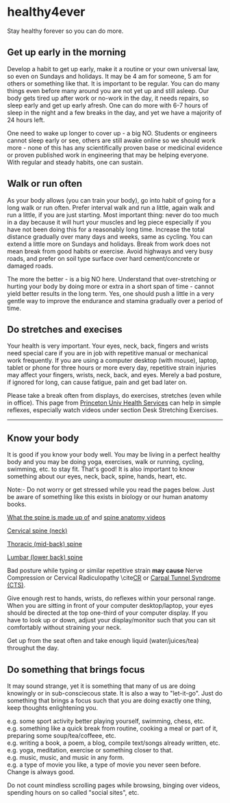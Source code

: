 # healthy4ever
Stay healthy forever so you can do more. 

## Get up early in the morning 

Develop a habit to get up early, make it a routine or your own universal law, so even on Sundays and holidays. It may be 4 am for someone, 5 am for others or something like that. It is important to be regular. You can do many things even before many around you are not yet up and still asleep. Our body gets tired up after work or no-work in the day, it needs repairs, so sleep early and get up early afresh. One can do more with 6-7 hours of sleep in the night and a few breaks in the day, and yet we have a majority of 24 hours left.    

One need to wake up longer to cover up - a big NO. Students or engineers cannot sleep early or see, others are still awake online so we should work more - none of this has any scientifically proven base or medicinal evidence or proven published work in engineering that may be helping everyone. With regular and steady habits, one can sustain.     

## Walk or run often  

As your body allows (you can train your body), go into habit of going for a long walk or run often. Prefer interval walk and run a little, again walk and run a little, if you are just starting. Most important thing: never do too much in a day because it will hurt your muscles and leg piece especially if you have not been doing this for a reasonably long time. Increase the total distance gradually over many days and weeks, same as cycling. You can extend a little more on Sundays and holidays. Break from work does not mean break from good habits or exercise. Avoid highways and very busy roads, and prefer on soil type surface over hard cement/concrete or damaged roads. 

The more the better - is a big NO here. Understand that over-stretching or hurting your body by doing more or extra in a short span of time - cannot yield better results in the long term. Yes, one should push a little in a very gentle way to improve the endurance and stamina gradually over a period of time.     

## Do stretches and execises 

Your health is very important. Your eyes, neck, back, fingers and wrists need special care if you are in job with repetitive manual or mechanical work frequently. If you are using a computer desktop (with mouse), laptop, tablet or phone for three hours or more every day, repetitive strain injuries may affect your fingers, wrists, neck, back, and eyes. Merely a bad posture, if ignored for long, can cause fatigue, pain and get bad later on.    

Please take a break often from displays, do exercises, stretches (even while in office). This page from [Princeton Univ Health Services](https://uhs.princeton.edu/health-resources/ergonomics-computer-use) can help in simple reflexes, especially watch videos under section Desk Stretching Exercises.    

---- 

## Know your body 

It is good if you know your body well. You may be living in a perfect healthy body and you may be doing yoga, exercises, walk or running, cycling, swimming, etc. to stay fit. That's good! It is also important to know something about our eyes, neck, back, spine, hands, heart, etc.    

Note:- Do not worry or get stressed while you read the pages below. Just be aware of something like this exists in biology or our human anatomy books.    

[What the spine is made up of](https://www.spineuniverse.com/sites/default/files/imagecache/gallery-large/wysiwyg_imageupload/3998/2020/03/03/segments_spine_labeled_shutterstock_534669922.jpg) and [spine anatomy videos](https://www.spine-health.com/video/cervical-muscle-anatomy-animation)    

[Cervical spine (neck)](https://www.spineuniverse.com/anatomy/cervical-spine-anatomy-neck)    

[Thoracic (mid-back) spine](https://www.spineuniverse.com/anatomy/thoracic-spine)    

[Lumbar (lower back) spine](https://www.spineuniverse.com/anatomy/lumbar-spine)   

Bad posture while typing or similar repetitive strain **may cause** Nerve Compression or Cervical Radiculopathy \cite[CR](https://www.spineuniverse.com/anatomy/cervical-spine-anatomy-neck) or [Carpal Tunnel Syndrome (CTS)](https://www.ninds.nih.gov/Disorders/Patient-Caregiver-Education/Fact-Sheets/Carpal-Tunnel-Syndrome-Fact-Sheet).    

Give enough rest to hands, wrists, do reflexes within your personal range. When you are sitting in front of your computer desktop/laptop, your eyes should be directed at the top one-third of your computer display. If you have to look up or down, adjust your display/monitor such that you can sit comfortably without straining your neck.     

Get up from the seat often and take enough liquid (water/juices/tea) throughut the day.   

## Do something that brings focus 

It may sound strange, yet it is something that many of us are doing knowingly or in sub-consciecous state. It is also a way to "let-it-go". Just do something that brings a focus such that you are doing exactly one thing, keep thoughts enlightening you.    

e.g. some sport activity better playing yourself, swimming, chess, etc.    
e.g. something like a quick break from routine, cooking a meal or part of it, preparing some soup/tea/coffeee, etc.   
e.g. writing a book, a poem, a blog, compile text/songs already written, etc.   
e.g. yoga, meditation, exercise or something closer to that.   
e.g. music, music, and music in any form.    
e.g. a type of movie you like, a type of movie you never seen before. Change is always good.    

Do not count mindless scrolling pages while browsing, binging over videos, spending hours on so called "social sites", etc.    
